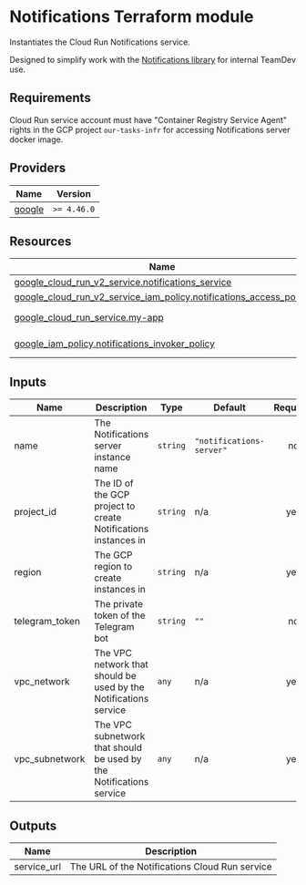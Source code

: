 # Notifications Terraform module
Instantiates the Cloud Run Notifications service.

Designed to simplify work with the [Notifications library](https://github.com/Projects-tm/Notifications) 
for internal TeamDev use.

## Requirements

Cloud Run service account must have "Container Registry Service Agent" rights in the GCP project 
`our-tasks-infr` for accessing Notifications server docker image.

## Providers

| Name | Version     |
|------|-------------|
| <a name="provider_google"></a> [google](#provider\_google) | `>= 4.46.0` |

## Resources

| Name | Type |
|------|------|
| [google_cloud_run_v2_service.notifications_service](https://registry.terraform.io/providers/hashicorp/google/latest/docs/resources/cloud_run_v2_service) | resource |
| [google_cloud_run_v2_service_iam_policy.notifications_access_policy](https://registry.terraform.io/providers/hashicorp/google/latest/docs/resources/cloud_run_v2_service_iam_policy) | resource |
| [google_cloud_run_service.my-app](https://registry.terraform.io/providers/hashicorp/google/latest/docs/data-sources/cloud_run_service) | data source |
| [google_iam_policy.notifications_invoker_policy](https://registry.terraform.io/providers/hashicorp/google/latest/docs/data-sources/iam_policy) | data source |

## Inputs

| Name | Description | Type | Default | Required |
|------|-------------|------|---------|:--------:|
| name | The Notifications server instance name | `string` | `"notifications-server"` | no |
| project_id | The ID of the GCP project to create Notifications instances in | `string` | n/a | yes |
| region | The GCP region to create instances in | `string` | n/a | yes |
| telegram_token | The private token of the Telegram bot | `string` | `""` | no |
| vpc_network | The VPC network that should be used by the Notifications service | `any` | n/a | yes |
| vpc_subnetwork | The VPC subnetwork that should be used by the Notifications service | `any` | n/a | yes |

## Outputs

| Name | Description |
|------|-------------|
| service\_url | The URL of the Notifications Cloud Run service |
